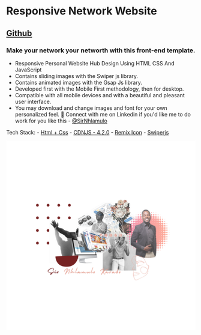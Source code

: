 # Responsive Network Website
## [Github]()

### Make your network your networth with this front-end template.

- Responsive Personal Website Hub Design Using HTML CSS And JavaScript
- Contains sliding images with the Swiper js library.
- Contains animated images with the Gsap Js library.
- Developed first with the Mobile First methodology, then for desktop.
- Compatible with all mobile devices and with a beautiful and pleasant user interface.
- You may download and change images and font for your own personalized feel. 
💙 Connect with me on Linkedin if you'd like me to do work for you like this - 
[@SirNhlamulo](https://www.linkedin.com/in/sir-nhlamulo/)

Tech Stack:
    - [Html + Css](https://www.w3schools.com/html/)
    - [CDNJS - 4.2.0](https://cdnjs.com/)
    - [Remix Icon](https://remixicon.com/)
    - [Swiperjs](https://swiperjs.com/get-started)

![preview img](/img/resource/preview.png)
